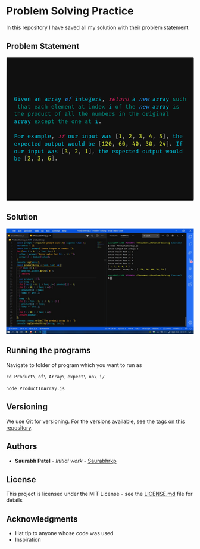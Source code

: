 # Problem Solving Practice

In this repository I have saved all my solution with their problem statement.

## Problem Statement

![Problem Statement](https://github.com/Saurabhrkp/Problem-Solving/raw/master/Product%20of%20Array%20expect%20on%20i/Problem%20Statement.png)

## Solution

![Problem Solution](https://github.com/Saurabhrkp/Problem-Solving/raw/master/Product%20of%20Array%20expect%20on%20i/Solution.jpeg)

## Running the programs

Navigate to folder of program which you want to run as

```
cd Product\ of\ Array\ expect\ on\ i/

node ProductInArray.js
```

## Versioning

We use [Git](https://git-scm.com/) for versioning. For the versions available, see the [tags on this repository](https://github.com/Saurabhrkp/Problem-Solving/tags).

## Authors

- **Saurabh Patel** - _Initial work_ - [Saurabhrkp](https://github.com/Saurabhrkp)

## License

This project is licensed under the MIT License - see the [LICENSE.md](LICENSE.md) file for details

## Acknowledgments

- Hat tip to anyone whose code was used
- Inspiration
